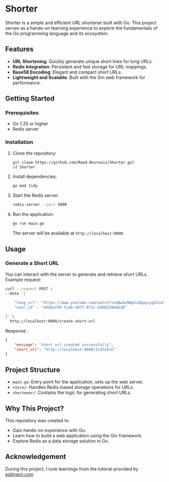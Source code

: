 # Shorter

Shorter is a simple and efficient URL shortener built with Go. This project serves as a hands-on learning experience to explore the fundamentals of the Go programming language and its ecosystem.

## Features

- **URL Shortening**: Quickly generate unique short links for long URLs.
- **Redis Integration**: Persistent and fast storage for URL mappings.
- **Base58 Encoding**: Elegant and compact short URLs.
- **Lightweight and Scalable**: Built with the Gin web framework for performance.

## Getting Started

### Prerequisites

- Go 1.25 or higher
- Redis server

### Installation

1. Clone the repository:
   ```bash
   git clone https://github.com/Raed-Bourouis/Shorter.git
   cd Shorter
   ```

2. Install dependencies:
   ```bash
   go mod tidy
   ```

3. Start the Redis server:
   ```bash
   redis-server --port 5000
   ```

4. Run the application:
   ```bash
   go run main.go
   ```

   The server will be available at `http://localhost:9000`.

## Usage

### Generate a Short URL

You can interact with the server to generate and retrieve short URLs. Example request:

```bash
curl --request POST \
--data '{
 
    "long_url": "https://www.youtube.com/watch?v=dQw4w9WgXcQ&pp=ygUJcmljayByb2xs",
    "user_id" : "e0dba740-fc4b-4977-872c-d360239e6b10"

}' \
  http://localhost:9000/create-short-url
```

Response : 
```json
{
    "message": "short url created successfully",
    "short_url": "http://localhost:9000/2n2XxSvU"
}

```


## Project Structure

- `main.go`: Entry point for the application, sets up the web server.
- `store/`: Handles Redis-based storage operations for URLs.
- `shortener/`: Contains the logic for generating short URLs.

## Why This Project?

This repository was created to:
- Gain hands-on experience with Go.
- Learn how to build a web application using the Gin framework.
- Explore Redis as a data storage solution in Go.


## Acknowledgement
During this project, I took learnings from the tutorial provided by [eddywm.com](eddywm.com)
